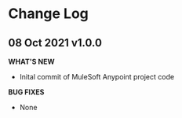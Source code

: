 # Change Log

## 08 Oct 2021 v1.0.0

**WHAT'S NEW**
-   Inital commit of MuleSoft Anypoint project code

**BUG FIXES**
-   None
